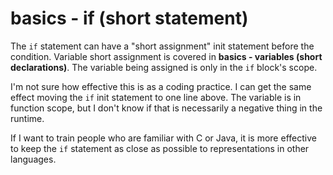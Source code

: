 # basics - if (short statement)

The `if` statement can have a "short assignment" init statement before the condition. Variable short assignment is covered in **basics - variables (short declarations)**. The variable being assigned is only in the `if` block's scope.

I'm not sure how effective this is as a coding practice. I can get the same effect moving the `if` init statement to one line above. The variable is in function scope, but I don't know if that is necessarily a negative thing in the runtime.

If I want to train people who are familiar with C or Java, it is more effective to keep the `if` statement as close as possible to representations in other languages.
